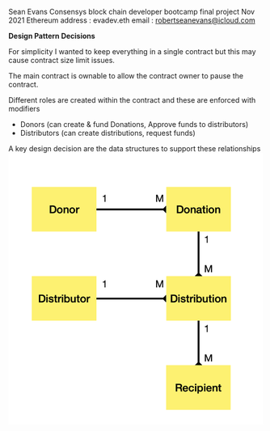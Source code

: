 Sean Evans Consensys block chain developer bootcamp final project
Nov 2021
Ethereum address : evadev.eth
email : robertseanevans@icloud.com

**Design Pattern Decisions**

For simplicity I wanted to keep everything in a single contract but this may cause contract size limit issues.

The main contract is ownable to allow the contract owner to pause the contract.

Different roles are created within the contract and these are enforced with modifiers
- Donors  (can create & fund Donations, Approve funds to distributors)
- Distributors (can create distributions, request funds)

A key design decision are the data structures to support these relationships
 ![Screenshot](model.png)
